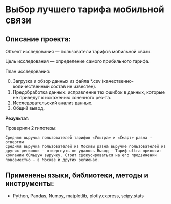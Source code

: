 # Выбор лучшего тарифа мобильной связи

## Описание проекта:

Объект исследования — пользователи тарифов мобильной связи.

Цель исследования — определение самого прибильного тарифа.

План исследования:

0. Загрузка и обзор данных из файла *.csv (качественно-количественный состав не известен).
1. Предобработка данных: исправление тех ошибок в данных, которые не приведут к искажению конечного рез-та.
2. Исследовательский анализ данных.
3. Общий вывод.

**Результат:**

Проверили 2 гипотезы:

    Средняя выручка пользователей тарифов «Ультра» и «Смарт» равна - отвергли
    Средняя выручка пользователей из Москвы равна выручке пользователей из других регионов - отвергнуть не удалось Вывод - Тариф ultra приносит компании бОльшую выручку. Стоит сфокусироваться на его продвижении повсеместно - в Москве и других регионах.

## Применены языки, библиотеки, методы и инструменты:
- Python, Pandas, Numpy, matplotlib, plotly.express, scipy.stats
